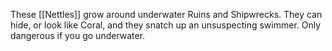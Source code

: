 These [[Nettles]] grow around underwater Ruins and Shipwrecks.  They can hide, or look like Coral, and they snatch up an unsuspecting swimmer.  Only dangerous if you go underwater.